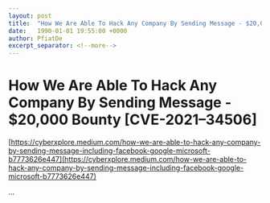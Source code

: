 ```yaml
---
layout: post
title:  "How We Are Able To Hack Any Company By Sending Message - $20,000 Bounty [CVE-2021–34506]"
date:   1990-01-01 19:55:00 +0000
author: PfiatDe
excerpt_separator: <!--more-->
---
```


# How We Are Able To Hack Any Company By Sending Message - $20,000 Bounty [CVE-2021–34506]
[https://cyberxplore.medium.com/how-we-are-able-to-hack-any-company-by-sending-message-including-facebook-google-microsoft-b7773626e447](https://cyberxplore.medium.com/how-we-are-able-to-hack-any-company-by-sending-message-including-facebook-google-microsoft-b7773626e447)

...
<!--more-->
